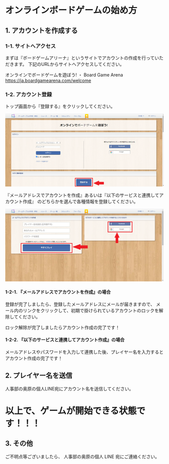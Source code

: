 # オンラインボードゲームの始め方

## 1. アカウントを作成する

### 1-1. サイトへアクセス

まずは『ボードゲームアリーナ』というサイトでアカウントの作成を行っていただきます。
下記のURLからサイトへアクセスしてください。

オンラインでボードゲームを遊ぼう! ・ Board Game Arena  
https://ja.boardgamearena.com/welcome

### 1-2. アカウント登録

トップ画面から『登録する』をクリックしてください。

![](./go-to-register-screen-button.png)

『メールアドレスでアカウントを作成』あるいは『以下のサービスと連携してアカウント作成』
のどちらかを選んで各種情報を登録してください。

![](./register-button.png)

#### 1-2-1. 『メールアドレスでアカウントを作成』の場合

登録が完了しましたら、登録したメールアドレスにメールが届きますので、
メール内のリンクをクリックして、初期で掛けられているアカウントのロックを解除してください。

ロック解除が完了しましたらアカウント作成の完了です！

#### 1-2-2. 『以下のサービスと連携してアカウント作成』の場合

メールアドレスやパスワードを入力して連携した後、プレイヤー名を入力するとアカウント作成の完了です！

## 2. プレイヤー名を送信

人事部の奥原の個人LINE宛にアカウント名を送信してください。

# 以上で、ゲームが開始できる状態です！！！

## 3. その他

ご不明点等ございましたら、
人事部の奥原の個人 LINE 宛にご連絡ください。
